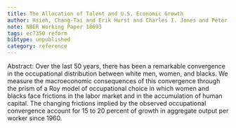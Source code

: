 ```yaml
---
title: The Allocation of Talent and U.S. Economic Growth
author: Hsieh, Chang-Tai and Erik Hurst and Charles I. Jones and Peter J. Klenow
note: NBER Working Paper 18693
tags: ec7350 reform
bibtype: unpublished
category: reference
---
```

Abstract: Over the last 50 years, there has been a remarkable convergence in the occupational distribution between white men, women, and blacks. We measure the macroeconomic consequences of this convergence through the prism of a Roy model of occupational choice in which women and blacks face frictions in the labor market and in the accumulation of human capital. The changing frictions implied by the observed occupational convergence account for 15 to 20 percent of growth in aggregate output per worker since 1960.
